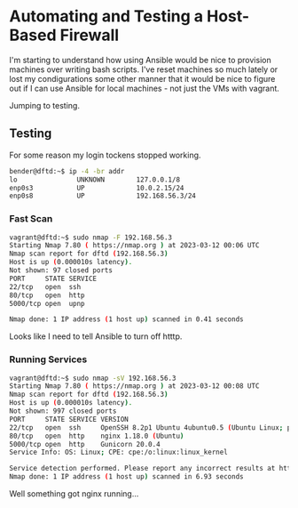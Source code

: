 # Automating and Testing a Host-Based Firewall

I'm starting to understand how using Ansible would be nice to provision machines over writing bash scripts.  I've reset machines so much lately or lost my condigurations some other manner that it would be nice to figure out if I can use Ansible for local machines - not just the VMs with vagrant.

Jumping to testing.

## Testing

For some reason my login tockens stopped working. 

```bash
bender@dftd:~$ ip -4 -br addr
lo               UNKNOWN        127.0.0.1/8 
enp0s3           UP             10.0.2.15/24 
enp0s8           UP             192.168.56.3/24 
```

### Fast Scan

```bash
vagrant@dftd:~$ sudo nmap -F 192.168.56.3
Starting Nmap 7.80 ( https://nmap.org ) at 2023-03-12 00:06 UTC
Nmap scan report for dftd (192.168.56.3)
Host is up (0.000010s latency).
Not shown: 97 closed ports
PORT     STATE SERVICE
22/tcp   open  ssh
80/tcp   open  http
5000/tcp open  upnp

Nmap done: 1 IP address (1 host up) scanned in 0.41 seconds
```

Looks like I need to tell Ansible to turn off htttp.

### Running Services

```bash
vagrant@dftd:~$ sudo nmap -sV 192.168.56.3
Starting Nmap 7.80 ( https://nmap.org ) at 2023-03-12 00:08 UTC
Nmap scan report for dftd (192.168.56.3)
Host is up (0.000010s latency).
Not shown: 997 closed ports
PORT     STATE SERVICE VERSION
22/tcp   open  ssh     OpenSSH 8.2p1 Ubuntu 4ubuntu0.5 (Ubuntu Linux; protocol 2.0)
80/tcp   open  http    nginx 1.18.0 (Ubuntu)
5000/tcp open  http    Gunicorn 20.0.4
Service Info: OS: Linux; CPE: cpe:/o:linux:linux_kernel

Service detection performed. Please report any incorrect results at https://nmap.org/submit/ .
Nmap done: 1 IP address (1 host up) scanned in 6.93 seconds
```

Well something got nginx running...
